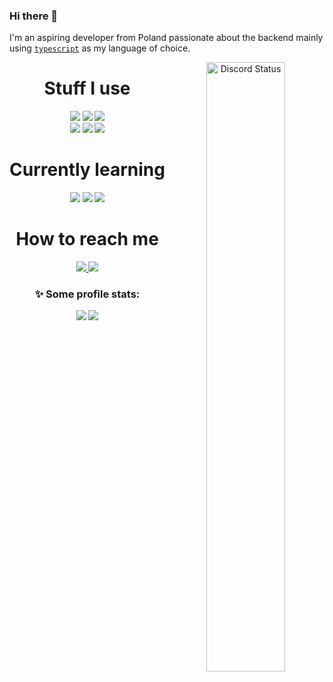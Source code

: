 ### Hi there 👋

I'm an aspiring developer from Poland passionate about the backend mainly using [`typescript`]() as my language of choice.

<p align="center">
  	<img width="50%" align="right" alt="Discord Status" src="https://lanyard.cnrad.dev/api/844684172421496882?bg=1f1f1f">
</p>

<h1 align="center">Stuff I use</h1>
<p align="center">
  <img src="https://img.shields.io/badge/typescript-%23007ACC.svg?style=for-the-badge&logo=typescript&logoColor=white"> 
  <img src="https://img.shields.io/badge/node.js-6DA55F?style=for-the-badge&logo=node.js&logoColor=white">
  <img src="https://img.shields.io/badge/javascript-%23323330.svg?style=for-the-badge&logo=javascript&logoColor=%23F7DF1E"> <br>
  <img src="https://img.shields.io/badge/Visual%20Studio%20Code-0078d7.svg?style=for-the-badge&logo=visual-studio-code&logoColor=white">
  <img src="https://img.shields.io/badge/docker-%230db7ed.svg?style=for-the-badge&logo=docker&logoColor=white">
  <img src="https://img.shields.io/badge/ESLint-4B3263?style=for-the-badge&logo=eslint&logoColor=white">
</p>

<h1 align="center">Currently learning</h1>
<p align="center">
  <img src="https://img.shields.io/badge/html5-%23E34F26.svg?style=for-the-badge&logo=html5&logoColor=white">
  <img src="https://img.shields.io/badge/css3-%231572B6.svg?style=for-the-badge&logo=css3&logoColor=white">
  <img src="https://img.shields.io/badge/Next-black?style=for-the-badge&logo=next.js&logoColor=white">
</p>

<h1 align="center">How to reach me</h1>
<p align="center">
  <a href="https://discord.com/users/844684172421496882">
    <img src="https://img.shields.io/badge/Discord-%235865F2.svg?style=for-the-badge&logo=discord&logoColor=white">
  </a>
  <a href="https://twitter.com/reishimanfr">
    <img src="https://img.shields.io/badge/X-%23000000.svg?style=for-the-badge&logo=X&logoColor=white">
  </a>
</p>

<h3 align="center">✨ Some profile stats:</h3>
<p align="center">
  <img src="https://github-readme-stats.vercel.app/api?username=reishimanfr&show_icons=true&theme=radical">
  <img src="https://github-readme-stats.vercel.app/api/top-langs/?username=reishimanfr&theme=radical&layout=compact">
</p>
